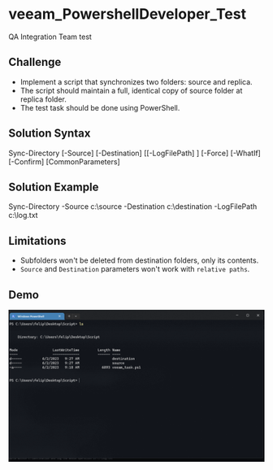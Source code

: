 # veeam_PowershellDeveloper_Test
QA Integration Team test

## Challenge
- Implement a script that synchronizes two folders: source and replica.<br>
- The script should maintain a full, identical copy of source folder at replica folder.<br>
- The test task should be done using PowerShell.

## Solution Syntax
Sync-Directory [-Source] <String> [-Destination] <String> [[-LogFilePath] <String>] [-Force] [-WhatIf] [-Confirm] [CommonParameters]

## Solution Example
Sync-Directory -Source c:\source -Destination c:\destination -LogFilePath c:\log.txt

## Limitations
- Subfolders won't be deleted from destination folders, only its contents.
- `Source` and `Destination` parameters won't work with `relative paths`.

## Demo
![image](./demo/sync-directory_demo.gif)